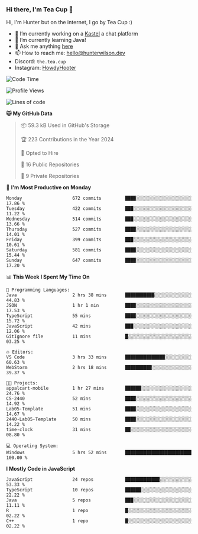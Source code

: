 ### Hi there, I'm Tea Cup 👋 

Hi, I'm Hunter but on the internet, I go by Tea Cup :)

- 🔭 I’m currently working on a [Kastel](https://github.com/KastelApp) a chat platform
- 🌱 I’m currently learning Java!
- 💬 Ask me anything [here](https://github.com/TheTeaCup/TheTeaCup/issues)
- 📫 How to reach me: [hello@hunterwilson.dev](mailto:hello@hunterwilson.dev)
- Discord: `the.tea.cup`
- Instagram: [HowdyHooter](https://instagram.com/HowdyHooter)

<!--START_SECTION:waka-->
![Code Time](http://img.shields.io/badge/Code%20Time-495%20hrs%2051%20mins-blue)

![Profile Views](http://img.shields.io/badge/Profile%20Views-2-blue)

![Lines of code](https://img.shields.io/badge/From%20Hello%20World%20I%27ve%20Written-1.1%20million%20lines%20of%20code-blue)

**🐱 My GitHub Data** 

> 📦 59.3 kB Used in GitHub's Storage 
 > 
> 🏆 223 Contributions in the Year 2024
 > 
> 💼 Opted to Hire
 > 
> 📜 16 Public Repositories 
 > 
> 🔑 9 Private Repositories 
 > 
📅 **I'm Most Productive on Monday** 

```text
Monday                   672 commits         ████░░░░░░░░░░░░░░░░░░░░░   17.86 % 
Tuesday                  422 commits         ███░░░░░░░░░░░░░░░░░░░░░░   11.22 % 
Wednesday                514 commits         ███░░░░░░░░░░░░░░░░░░░░░░   13.66 % 
Thursday                 527 commits         ████░░░░░░░░░░░░░░░░░░░░░   14.01 % 
Friday                   399 commits         ███░░░░░░░░░░░░░░░░░░░░░░   10.61 % 
Saturday                 581 commits         ████░░░░░░░░░░░░░░░░░░░░░   15.44 % 
Sunday                   647 commits         ████░░░░░░░░░░░░░░░░░░░░░   17.20 % 
```


📊 **This Week I Spent My Time On** 

```text
💬 Programming Languages: 
Java                     2 hrs 38 mins       ███████████░░░░░░░░░░░░░░   44.83 % 
JSON                     1 hr 1 min          ████░░░░░░░░░░░░░░░░░░░░░   17.53 % 
TypeScript               55 mins             ████░░░░░░░░░░░░░░░░░░░░░   15.72 % 
JavaScript               42 mins             ███░░░░░░░░░░░░░░░░░░░░░░   12.06 % 
GitIgnore file           11 mins             █░░░░░░░░░░░░░░░░░░░░░░░░   03.25 % 

🔥 Editors: 
VS Code                  3 hrs 33 mins       ███████████████░░░░░░░░░░   60.63 % 
WebStorm                 2 hrs 18 mins       ██████████░░░░░░░░░░░░░░░   39.37 % 

🐱‍💻 Projects: 
appalcart-mobile         1 hr 27 mins        ██████░░░░░░░░░░░░░░░░░░░   24.76 % 
CS-2440                  52 mins             ████░░░░░░░░░░░░░░░░░░░░░   14.92 % 
Lab05-Template           51 mins             ████░░░░░░░░░░░░░░░░░░░░░   14.67 % 
2440-Lab05-Template      50 mins             ████░░░░░░░░░░░░░░░░░░░░░   14.22 % 
time-clock               31 mins             ██░░░░░░░░░░░░░░░░░░░░░░░   08.80 % 

💻 Operating System: 
Windows                  5 hrs 52 mins       █████████████████████████   100.00 % 
```

**I Mostly Code in JavaScript** 

```text
JavaScript               24 repos            █████████████░░░░░░░░░░░░   53.33 % 
TypeScript               10 repos            ██████░░░░░░░░░░░░░░░░░░░   22.22 % 
Java                     5 repos             ███░░░░░░░░░░░░░░░░░░░░░░   11.11 % 
R                        1 repo              █░░░░░░░░░░░░░░░░░░░░░░░░   02.22 % 
C++                      1 repo              █░░░░░░░░░░░░░░░░░░░░░░░░   02.22 % 
```




<!--END_SECTION:waka-->
